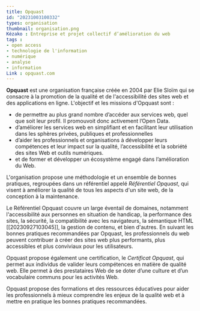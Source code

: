 ```yaml
---
title: Opquast
id: "20231003100332"
types: organisation
thumbnail: organisation.png
Kézako : Entreprise et projet collectif d’amélioration du web
tags :
- open access
- technologie de l'information
- numérique
- analyse
- information
Link : opquast.com
---
```


**Opquast** est une organisation française créée en 2004 par Elie Sloïm qui se consacre à la promotion de la qualité et de l'accessibilité des sites web et des applications en ligne.
L'objectif et les missions d'Opquast sont : 
- de permettre au plus grand nombre d’accéder aux services web, quel que soit leur profil. Il promouvoit donc activement l’Open Data.
- d’améliorer les services web en simplifiant et en facilitant leur utilisation dans les sphères privées, publiques et professionnelles
- d’aider les professionnels et organisations à développer leurs compétences et leur impact sur la qualité, l’accessibilité et la sobriété des sites Web et outils numériques.
- et de former et développer un écosystème engagé dans l’amélioration du Web.
  
L'organisation propose une méthodologie et un ensemble de bonnes pratiques, regroupées dans un référentiel appelé *Référentiel Opquast*, qui visent à améliorer la qualité de tous les aspects d'un site web, de la conception à la maintenance. 

Le Référentiel Opquast couvre un large éventail de domaines, notamment l'accessibilité aux personnes en situation de handicap, la performance des sites, la sécurité, la compatibilité avec les navigateurs, la sémantique HTML [[20230927103045]], la gestion de contenu, et bien d'autres. En suivant les bonnes pratiques recommandées par Opquast, les professionnels du web peuvent contribuer à créer des sites web plus performants, plus accessibles et plus conviviaux pour les utilisateurs. 

Opquast propose également une certification, le *Certificat Opquast*, qui permet aux individus de valider leurs compétences en matière de qualité web. Elle permet à des prestataires Web de se doter d’une culture et d’un vocabulaire communs pour les activités Web.

Opquast propose des formations et des ressources éducatives pour aider les professionnels à mieux comprendre les enjeux de la qualité web et à mettre en pratique les bonnes pratiques recommandées.